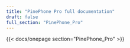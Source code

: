 ```yaml
---
title: "PinePhone Pro full documentation"
draft: false
full_section: "PinePhone_Pro"
---
```


{{< docs/onepage section="PinePhone_Pro" >}}
